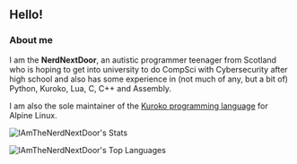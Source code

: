 ## Hello!
### About me
I am the **NerdNextDoor**, an autistic programmer teenager from Scotland who is hoping to get into university to do CompSci with Cybersecurity after high school and also has some experience in (not much of any, but a bit of) Python, Kuroko, Lua, C, C++ and Assembly.

I am also the sole maintainer of the [Kuroko programming language](https://github.com/kuroko-lang/kuroko) for Alpine Linux.

![IAmTheNerdNextDoor's Stats](https://github-readme-stats.vercel.app/api?username=IAmTheNerdNextDoor&theme=vue-dark&show_icons=true&hide_border=true&count_private=true)

![IAmTheNerdNextDoor's Top Languages](https://github-readme-stats.vercel.app/api/top-langs/?username=IAmTheNerdNextDoor&theme=vue-dark&show_icons=true&hide_border=true&layout=compact)
